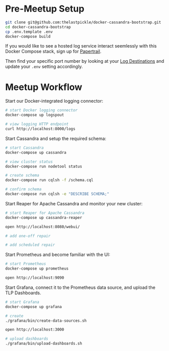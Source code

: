 # Pre-Meetup Setup

```bash
git clone git@github.com:thelastpickle/docker-cassandra-bootstrap.git
cd docker-cassandra-bootstrap
cp .env.template .env
docker-compose build
```

If you would like to see a hosted log service interact seemlessly with this
Docker Compose stack, sign up for [Papertrail](https://papertrailapp.com/?thank=1ad15b).

Then find your specific port number by looking at your
[Log Destinations](https://papertrailapp.com/account/destinations) and update
your `.env` setting accordingly.

# Meetup Workflow

Start our Docker-integrated logging connector:

```bash
# start Docker logging connector
docker-compose up logspout

# view logging HTTP endpoint
curl http://localhost:8000/logs
```

Start Cassandra and setup the required schema:

```bash
# start Cassandra
docker-compose up cassandra

# view cluster status
docker-compose run nodetool status

# create schema
docker-compose run cqlsh -f /schema.cql

# confirm schema
docker-compose run cqlsh -e "DESCRIBE SCHEMA;"
```

Start Reaper for Apache Cassandra and monitor your new cluster:

```bash
# start Reaper for Apache Cassandra
docker-compose up cassandra-reaper

open http://localhost:8080/webui/

# add one-off repair

# add scheduled repair
```

Start Prometheus and become familiar with the UI:

```bash
# start Prometheus
docker-compose up prometheus

open http://localhost:9090
```

Start Grafana, connect it to the Prometheus data source, and upload the TLP
Dashboards.

```bash
# start Grafana
docker-compose up grafana

# create 
./grafana/bin/create-data-sources.sh

open http://localhost:3000

# upload dashboards
./grafana/bin/upload-dashboards.sh
```

